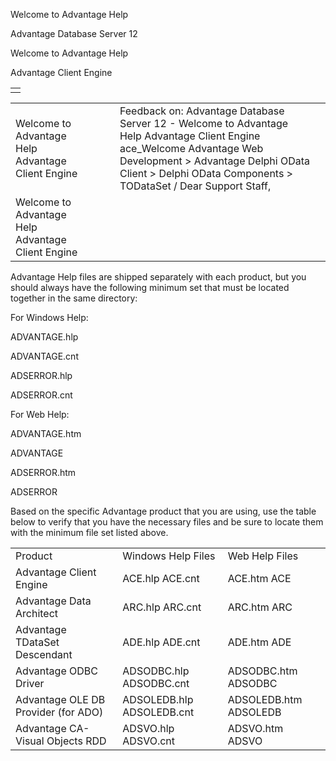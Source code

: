 Welcome to Advantage Help




Advantage Database Server 12  

Welcome to Advantage Help

Advantage Client Engine

|  |
| --- |
|  |

|  |  |  |  |  |
| --- | --- | --- | --- | --- |
| Welcome to Advantage Help  Advantage Client Engine |  |  | Feedback on: Advantage Database Server 12 - Welcome to Advantage Help Advantage Client Engine ace\_Welcome Advantage Web Development > Advantage Delphi OData Client > Delphi OData Components > TODataSet / Dear Support Staff, |  |
| Welcome to Advantage Help  Advantage Client Engine |  |  |  |  |

Advantage Help files are shipped separately with each product, but you should always have the following minimum set that must be located together in the same directory:

For Windows Help:

ADVANTAGE.hlp

ADVANTAGE.cnt

ADSERROR.hlp

ADSERROR.cnt

For Web Help:

ADVANTAGE.htm

ADVANTAGE

ADSERROR.htm

ADSERROR

Based on the specific Advantage product that you are using, use the table below to verify that you have the necessary files and be sure to locate them with the minimum file set listed above.

|  |  |  |
| --- | --- | --- |
| Product | Windows Help Files | Web Help Files |
| Advantage Client Engine | ACE.hlp  ACE.cnt | ACE.htm  ACE |
| Advantage Data Architect | ARC.hlp  ARC.cnt | ARC.htm  ARC |
| Advantage TDataSet Descendant | ADE.hlp  ADE.cnt | ADE.htm  ADE |
| Advantage ODBC Driver | ADSODBC.hlp  ADSODBC.cnt | ADSODBC.htm  ADSODBC |
| Advantage OLE DB Provider (for ADO) | ADSOLEDB.hlp  ADSOLEDB.cnt | ADSOLEDB.htm  ADSOLEDB |
| Advantage CA-Visual Objects RDD | ADSVO.hlp  ADSVO.cnt | ADSVO.htm  ADSVO |